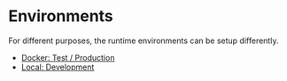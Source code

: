 
# Environments

For different purposes, the runtime environments can be setup differently.

* [Docker: Test / Production](environments/docker.md)
* [Local: Development](environments/development.md)
